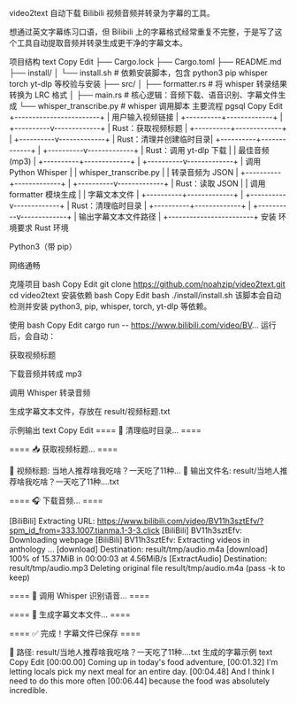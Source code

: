 video2text
自动下载 Bilibili 视频音频并转录为字幕的工具。

想通过英文字幕练习口语，但 Bilibili 上的字幕格式经常重复不完整，于是写了这个工具自动提取音频并转录生成更干净的字幕文本。

项目结构
text
Copy
Edit
├── Cargo.lock
├── Cargo.toml
├── README.md
├── install/
│   └── install.sh          # 依赖安装脚本，包含 python3 pip whisper torch yt-dlp 等校验与安装
├── src/
│   ├── formatter.rs        # 将 whisper 转录结果转换为 LRC 格式
│   ├── main.rs             # 核心逻辑：音频下载、语音识别、字幕文件生成
└── whisper_transcribe.py   # whisper 调用脚本
主要流程
pgsql
Copy
Edit
             +------------------------+
             |    用户输入视频链接     |
             +----------+-------------+
                        |
             +----------v-------------+
             |  Rust：获取视频标题    |
             +----------+-------------+
                        |
             +----------v-------------+
             | Rust：清理并创建临时目录|
             +----------+-------------+
                        |
             +----------v-------------+
             | Rust：调用 yt-dlp 下载 |
             |       最佳音频(mp3)    |
             +----------+-------------+
                        |
             +----------v-------------+
             |  调用 Python Whisper   |
             | whisper_transcribe.py  |
             |    转录音频为 JSON     |
             +----------+-------------+
                        |
             +----------v-------------+
             | Rust：读取 JSON        |
             | 调用 formatter 模块生成 |
             |      字幕文本文件      |
             +----------+-------------+
                        |
             +----------v-------------+
             | Rust：清理临时目录     |
             +----------+-------------+
                        |
             +----------v-------------+
             |   输出字幕文本文件路径  |
             +------------------------+
安装
环境要求
Rust 环境

Python3（带 pip）

网络通畅

克隆项目
bash
Copy
Edit
git clone https://github.com/noahzip/video2text.git
cd video2text
安装依赖
bash
Copy
Edit
bash ./install/install.sh
该脚本会自动检测并安装 python3, pip, whisper, torch, yt-dlp 等依赖。

使用
bash
Copy
Edit
cargo run -- https://www.bilibili.com/video/BV...
运行后，会自动：

获取视频标题

下载音频并转成 mp3

调用 Whisper 转录音频

生成字幕文本文件，存放在 result/视频标题.txt

示例输出
text
Copy
Edit
==== 🧹 清理临时目录... ====


==== 📥 获取视频标题... ====

📌 视频标题: 当地人推荐啥我吃啥？一天吃了11种…
📁 输出文件名: result/当地人推荐啥我吃啥？一天吃了11种….txt

==== 🎧 下载音频... ====

[BiliBili] Extracting URL: https://www.bilibili.com/video/BV11h3sztEfv/?spm_id_from=333.1007.tianma.1-3-3.click
[BiliBili] BV11h3sztEfv: Downloading webpage
[BiliBili] BV11h3sztEfv: Extracting videos in anthology
...
[download] Destination: result/tmp/audio.m4a
[download] 100% of   15.37MiB in 00:00:03 at 4.56MiB/s
[ExtractAudio] Destination: result/tmp/audio.mp3
Deleting original file result/tmp/audio.m4a (pass -k to keep)

==== 🧠 调用 Whisper 识别语音... ====


==== 📝 生成字幕文本文件... ====


==== ✅ 完成！字幕文件已保存 ====

📄 路径: result/当地人推荐啥我吃啥？一天吃了11种….txt
生成的字幕示例
text
Copy
Edit
[00:00.00] Coming up in today's food adventure,
[00:01.32] I'm letting locals pick my next meal for an entire day.
[00:04.48] And I think I need to do this more often
[00:06.44] because the food was absolutely incredible.